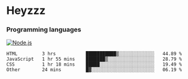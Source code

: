 # Heyzzz  

### Programming languages  

[![Node.js](https://img.shields.io/badge/-Node.js-262626?style=for-the-badge)](https://nodejs.org/ru)

<!--START_SECTION:waka-->

```text
HTML         3 hrs           ███████████▒░░░░░░░░░░░░░   44.89 %
JavaScript   1 hr 55 mins    ███████▒░░░░░░░░░░░░░░░░░   28.79 %
CSS          1 hr 18 mins    █████░░░░░░░░░░░░░░░░░░░░   19.49 %
Other        24 mins         █▓░░░░░░░░░░░░░░░░░░░░░░░   06.19 %
```

<!--END_SECTION:waka-->
